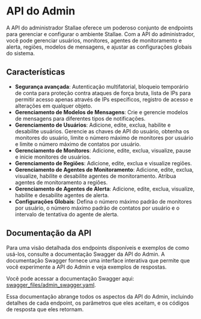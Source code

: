 # API do Admin

A API do administrador Stallae oferece um poderoso conjunto de endpoints para gerenciar e configurar o ambiente Stallae. Com a API do administrador, você pode gerenciar usuários, monitores, agentes de monitoramento e alerta, regiões, modelos de mensagens, e ajustar as configurações globais do sistema.

## Características

- **Segurança avançada**: Autenticação multifatorial, bloqueio temporário de conta para proteção contra ataques de força bruta, lista de IPs para permitir acesso apenas através de IPs específicos, registro de acesso e alterações em qualquer objeto.
- **Gerenciamento de Modelos de Mensagens**: Crie e gerencie modelos de mensagens para diferentes tipos de notificações.
- **Gerenciamento de Usuários**: Adicione, edite, exclua, habilite e desabilite usuários. Gerencie as chaves de API do usuário, obtenha os monitores do usuário, limite o número máximo de monitores por usuário e limite o número máximo de contatos por usuário.
- **Gerenciamento de Monitores**: Adicione, edite, exclua, visualize, pause e inicie monitores de usuários.
- **Gerenciamento de Regiões**: Adicione, edite, exclua e visualize regiões.
- **Gerenciamento de Agentes de Monitoramento**: Adicione, edite, exclua, visualize, habilite e desabilite agentes de monitoramento. Atribua agentes de monitoramento a regiões.
- **Gerenciamento de Agentes de Alerta**: Adicione, edite, exclua, visualize, habilite e desabilite agentes de alerta.
- **Configurações Globais**: Defina o número máximo padrão de monitores por usuário, o número máximo padrão de contatos por usuário e o intervalo de tentativa do agente de alerta.

## Documentação da API

Para uma visão detalhada dos endpoints disponíveis e exemplos de como usá-los, consulte a documentação Swagger da API do Admin. A documentação Swagger fornece uma interface interativa que permite que você experimente a API do Admin e veja exemplos de respostas.

Você pode acessar a documentação Swagger aqui: [swagger_files/admin_swagger.yaml](swagger_files/admin_swagger.yaml).

Essa documentação abrange todos os aspectos da API do Admin, incluindo detalhes de cada endpoint, os parâmetros que eles aceitam, e os códigos de resposta que eles retornam.